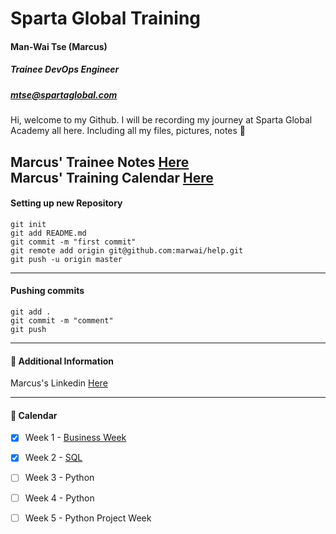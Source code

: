 # Sparta Global Training 
#### Man-Wai Tse (Marcus)
##### Trainee DevOps Engineer
##### [mtse@spartaglobal.com](mailto:mtse@spartaglobal.com)  
  
 Hi, welcome to my Github. I will be recording my journey
 at Sparta Global Academy all here. Including all my files,
 pictures, notes :notebook_with_decorative_cover: 


Marcus' Trainee Notes [Here](https://github.com/marwai/DevOps/tree/master/DevOps)   
Marcus' Training Calendar [Here](https://github.com/marwai/DevOps#calendar-calendar)
---
#### Setting up new Repository 
```
git init
git add README.md
git commit -m "first commit"
git remote add origin git@github.com:marwai/help.git
git push -u origin master
```
___
#### Pushing commits

```
git add .
git commit -m "comment"
git push
```
___

#### :blue_book: Additional Information
Marcus's Linkedin [Here](https://www.linkedin.com/in/man-wai-tse-96mt/)

___

#### :calendar: Calendar 
- [x] Week 1 - [Business Week](https://github.com/marwai/DevOps/tree/master/DevOps/Week%201%20Business%20Week)
- [x] Week 2 - [SQL](https://github.com/marwai/DevOps/tree/master/DevOps/Week%202%20SQL%20Week)
- [ ] Week 3 - Python  
- [ ] Week 4 - Python 
- [ ] Week 5 - Python Project Week

